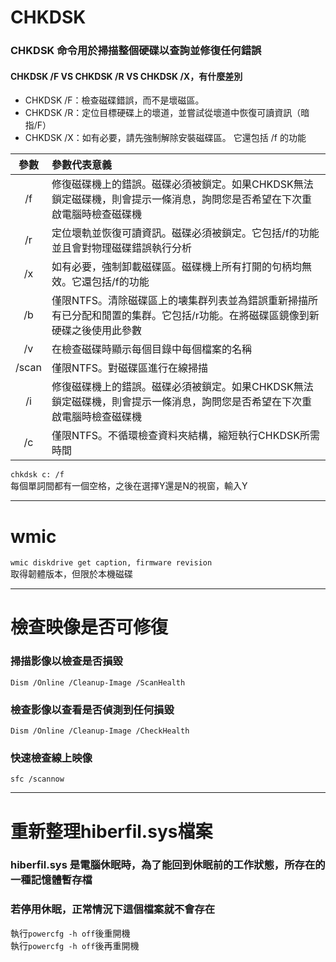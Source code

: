 # CHKDSK
 ### CHKDSK 命令用於掃描整個硬碟以查詢並修復任何錯誤
#### CHKDSK /F VS CHKDSK /R VS CHKDSK /X，有什麼差別
 - CHKDSK /F：檢查磁碟錯誤，而不是壞磁區。
 - CHKDSK /R：定位目標硬碟上的壞道，並嘗試從壞道中恢復可讀資訊（暗指/F）
 - CHKDSK /X：如有必要，請先強制解除安裝磁碟區。 它還包括 /f 的功能<br>

| 參數 | 參數代表意義 |
|:--:|:--|
| /f | 修復磁碟機上的錯誤。磁碟必須被鎖定。如果CHKDSK無法鎖定磁碟機，則會提示一條消息，詢問您是否希望在下次重啟電腦時檢查磁碟機 |
| /r | 定位壞軌並恢復可讀資訊。磁碟必須被鎖定。它包括/f的功能並且會對物理磁碟錯誤執行分析 |
| /x | 如有必要，強制卸載磁碟區。磁碟機上所有打開的句柄均無效。它還包括/f的功能 |
| /b | 僅限NTFS。清除磁碟區上的壊集群列表並為錯誤重新掃描所有已分配和閒置的集群。它包括/r功能。在將磁碟區鏡像到新硬碟之後使用此參數 |
| /v | 在檢查磁碟時顯示每個目錄中每個檔案的名稱 |
| /scan | 僅限NTFS。對磁碟區進行在線掃描 |
| /i | 修復磁碟機上的錯誤。磁碟必須被鎖定。如果CHKDSK無法鎖定磁碟機，則會提示一條消息，詢問您是否希望在下次重啟電腦時檢查磁碟機 |
| /c | 僅限NTFS。不循環檢查資料夾結構，縮短執行CHKDSK所需時間 |

`chkdsk c: /f` <br>
每個單詞間都有一個空格，之後在選擇Y還是N的視窗，輸入Y<br>



---
# wmic
`wmic diskdrive get caption, firmware revision`<br>
取得韌體版本，但限於本機磁碟

---

# 檢查映像是否可修復
### 掃描影像以檢查是否損毀
`Dism /Online /Cleanup-Image /ScanHealth`

### 檢查影像以查看是否偵測到任何損毀
`Dism /Online /Cleanup-Image /CheckHealth`
### 快速檢查線上映像
`sfc /scannow`

---

# 重新整理hiberfil.sys檔案
### hiberfil.sys 是電腦休眠時，為了能回到休眠前的工作狀態，所存在的一種記憶體暫存檔
### 若停用休眠，正常情況下這個檔案就不會存在

執行`powercfg -h off`後重開機<br>
執行`powercfg -h off`後再重開機<br>

